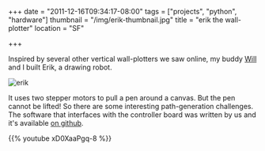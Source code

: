 +++
date = "2011-12-16T09:34:17-08:00"
tags = ["projects", "python", "hardware"]
thumbnail = "/img/erik-thumbnail.jpg"
title = "erik the wall-plotter"
location = "SF"

+++

Inspired by several other vertical wall-plotters we saw online,
my buddy [Will](http://iamwillpatrick.com/) and I built Erik, a drawing robot.

<!--more-->

![erik](/img/erik-large.jpg)

It uses two stepper motors to pull a pen around a canvas.
But the pen cannot be lifted!
So there are some interesting path-generation challenges.
The software that interfaces with the controller board was written by us and it's available
[on github](https://github.com/yosemitebandit/erik).

{{% youtube xD0XaaPgq-8 %}}
